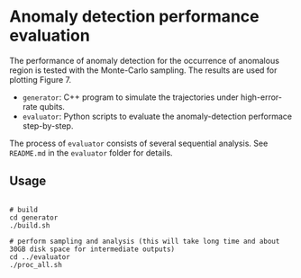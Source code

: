 
# Anomaly detection performance evaluation
The performance of anomaly detection for the occurrence of anomalous region is tested with the Monte-Carlo sampling.
The results are used for plotting Figure 7. 

- `generator`: C++ program to simulate the trajectories under high-error-rate qubits.
- `evaluator`: Python scripts to evaluate the anomaly-detection performace step-by-step.

The process of `evaluator` consists of several sequential analysis. See `README.md` in the `evaluator` folder for details.

## Usage
```shell

# build
cd generator
./build.sh

# perform sampling and analysis (this will take long time and about 30GB disk space for intermediate outputs)
cd ../evaluator
./proc_all.sh
```
